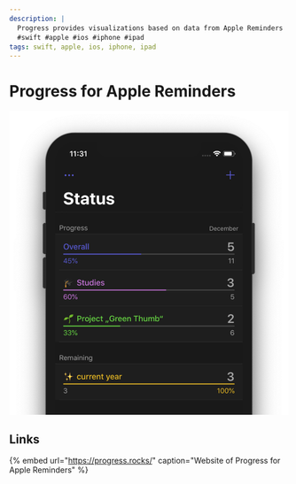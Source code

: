 ```yaml
---
description: |
  Progress provides visualizations based on data from Apple Reminders
  #swift #apple #ios #iphone #ipad
tags: swift, apple, ios, iphone, ipad
---
```


# Progress for Apple Reminders

![visualize your to-dos, face your goals and beat the bar!](../.gitbook/assets/progress-for-apple-reminders.png)

## Links

{% embed url="https://progress.rocks/" caption="Website of Progress for Apple Reminders" %}